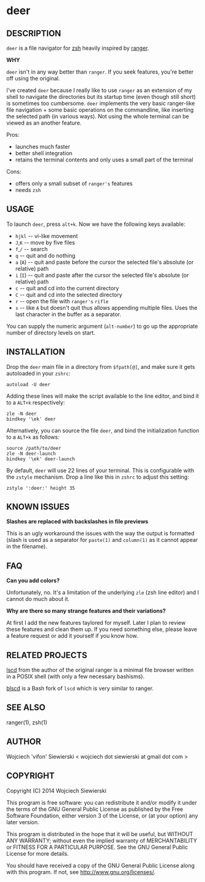 deer
====

DESCRIPTION
-----------

`deer` is a file navigator for [zsh](http://zsh.sourceforge.net/)
heavily inspired by [ranger](http://ranger.nongnu.org/).

**WHY**

`deer` isn't in any way better than `ranger`. If you seek features,
you're better off using the original.

I've created `deer` because I really like to use `ranger` as an
extension of my shell to navigate the directories but its startup time
(even though still short) is sometimes too cumbersome. `deer`
implements the very basic ranger-like file navigation + some basic
operations on the commandline, like inserting the selected path (in
various ways). Not using the whole terminal can be viewed as an
another feature.

Pros:  
* launches much faster  
* better shell integration  
* retains the terminal contents and only uses a small part of the terminal  

Cons:  
* offers only a small subset of `ranger's` features  
* needs `zsh`  

USAGE
-----

To launch `deer`, press `alt+k`. Now we have the following keys available:

* `hjkl` --  vi-like movement
* `J`,`K` --  move by five files
* `f`,`/` -- search
* `q` -- quit and do nothing
* `a` (`A`) -- quit and paste before the cursor the selected file's absolute (or relative) path
* `i` (`I`) -- quit and paste after the cursor the selected file's absolute (or relative) path
* `c` -- quit and cd into the current directory
* `C` -- quit and cd into the selected directory
* `r` -- open the file with `ranger's` `rifle`
* `s` -- like `A` but doesn't quit thus allows appending multiple files. Uses the last character in the buffer as a separator.

You can supply the numeric argument (`alt-number`) to go up the
appropriate number of directory levels on start.

INSTALLATION
------------

Drop the `deer` main file in a directory from `$fpath[@]`, and make sure it gets
autoloaded in your `zshrc`:

    autoload -U deer

Adding these lines will make the script available to the line editor, and bind
it to a `ALT+k` respectively:

    zle -N deer
    bindkey '\ek' deer

Alternatively, you can source the file `deer`, and bind the initialization
function to a `ALT+k` as follows:

    source /path/to/deer
    zle -N deer-launch
    bindkey '\ek' deer-launch

By default, `deer` will use 22 lines of your terminal. This is configurable
with the `zstyle` mechanism. Drop a line like this in `zshrc` to adjust this
setting:

    zstyle ':deer:' height 35


KNOWN ISSUES
------------

**Slashes are replaced with backslashes in file previews**

This is an ugly workaround the issues with the way the output is
formatted (slash is used as a separator for `paste(1)` and
`column(1)` as it cannot appear in the filename).

FAQ
---

**Can you add colors?**

Unfortunately, no. It's a limitation of the underlying `zle` (zsh
line editor) and I cannot do much about it.

**Why are there so many strange features and their variations?**

At first I add the new features taylored for myself. Later I plan to
review these features and clean them up. If you need something else,
please leave a feature request or add it yourself if you know how.

RELATED PROJECTS
----------------

[lscd](https://github.com/hut/lscd) from the author of the original
ranger is a minimal file browser written in a POSIX shell (with only a
few necessary bashisms).

[blscd](https://github.com/D630/blscd) is a Bash fork of `lscd` which
is very similar to ranger.

SEE ALSO
--------

ranger(1), zsh(1)

AUTHOR
------

Wojciech 'vifon' Siewierski < wojciech dot siewierski at gmail dot com >

COPYRIGHT
---------

Copyright (C) 2014  Wojciech Siewierski

This program is free software: you can redistribute it and/or modify
it under the terms of the GNU General Public License as published by
the Free Software Foundation, either version 3 of the License, or
(at your option) any later version.

This program is distributed in the hope that it will be useful,
but WITHOUT ANY WARRANTY; without even the implied warranty of
MERCHANTABILITY or FITNESS FOR A PARTICULAR PURPOSE.  See the
GNU General Public License for more details.

You should have received a copy of the GNU General Public License
along with this program.  If not, see <http://www.gnu.org/licenses/>.
